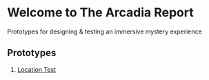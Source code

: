 # Welcome to The Arcadia Report

Prototypes for designing & testing an immersive mystery experience

## Prototypes
1. [Location Test](sayskez.github.io/../case1.html)